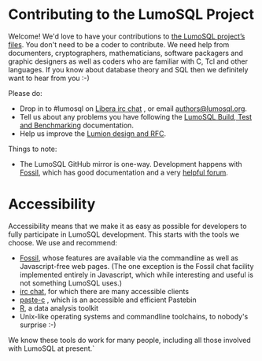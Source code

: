<!-- Copyright 2022 The LumoSQL Authors, see LICENSES/MIT -->

<!-- SPDX-License-Identifier: MIT -->
<!-- SPDX-FileCopyrightText: 2022 The LumoSQL Authors -->
<!-- SPDX-ArtifactOfProjectName: LumoSQL -->
<!-- SPDX-FileType: Documentation -->
<!-- SPDX-FileComment: Original by Dan Shearer, December 2019 -->

# Contributing to the LumoSQL Project

Welcome! We'd love to have your contributions to [the LumoSQL
project’s files][home]. You don't need to be a coder to contribute.
We need help from documenters, cryptographers, mathematicians,
software packagers and graphic designers as well as coders who are
familiar with C, Tcl and other languages. If you know about database
theory and SQL then we definitely want to hear from you :-)

Please do:

* Drop in to #lumosql on [Libera irc chat][libera] , or email [authors@lumosql.org](mailto://authors@lumosql.org).
* Tell us about any problems you have following the [LumoSQL Build, Test and Benchmarking][testbuild] documentation.
* Help us improve the [Lumion design and RFC][lumions].

Things to note:

* The LumoSQL GitHub mirror is one-way. Development happens with [Fossil], which has good documentation and a very [helpful forum][ffor].

# Accessibility

Accessibility means that we make it as easy as possible for
developers to fully participate in LumoSQL development. This starts
with the tools we choose. We use and recommend:

* [Fossil], whose features are available via the commandline as well
  as Javascript-free web pages. (The one exception is the Fossil chat
facility implemented entirely in Javascript, which while interesting
and useful is not something LumoSQL uses.)
* [irc chat][libera], for which there are many accessible clients
* [paste-c](http://paste.c-net.org/) , which is an accessible and
  efficient Pastebin
* [R](https://www.r-project.org/), a data analysis toolkit
* Unix-like operating systems and commandline toolchains, to nobody's
  surprise :-)

We know these tools do work for many people, including all those
involved with LumoSQL at present.`


[home]: https://lumosql.org/src/lumosql
[testbuild]: doc/lumo-build-benchmark.md
[Fossil]: https://fossil-scm.org/
[ffor]:   https://fossil-scm.org/forum/
[lumions]: doc/rfc/README.md
[libera]: https://libera.chat/
